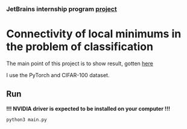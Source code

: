 ### JetBrains internship program [project](https://internship.jetbrains.com/projects/958/)  

# Connectivity of local minimums in the problem of classification

The main point of this project is to show result, gotten [here](https://arxiv.org/abs/1802.10026)

I use the PyTorch and CIFAR-100 dataset. 


## Run
**!!! NVIDIA driver is expected to be installed on your computer !!!**
```
python3 main.py
```